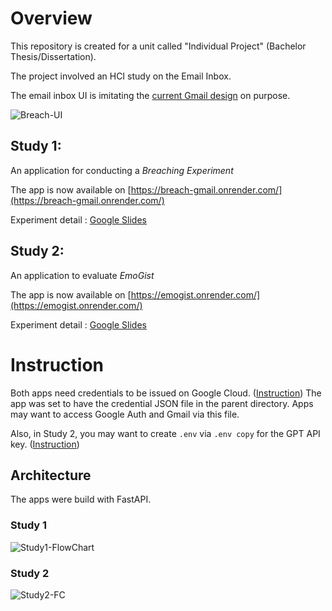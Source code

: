 # Overview

This repository is created for a unit called "Individual Project" (Bachelor Thesis/Dissertation).

The project involved an HCI study on the Email Inbox.

The email inbox UI is imitating the [current Gmail design](https://support.google.com/mail/answer/11555490?hl=en-GB) on purpose.

![Breach-UI](https://github.com/manami-bunbun/Individual-Project/assets/30760730/49336a86-2b02-4161-82fc-c06936c94d73)


## Study 1: 
An application for conducting a _Breaching Experiment_ 

The app is now available on [https://breach-gmail.onrender.com/](https://breach-gmail.onrender.com/) 

Experiment detail : [Google Slides](https://docs.google.com/presentation/d/1uVSxhoyy5nj9j9fo0KYhJC3riARUWyz1n1lw6keZkJc/edit?usp=sharing)


## Study 2: 
An application to evaluate _EmoGist_

The app is now available on [https://emogist.onrender.com/](https://emogist.onrender.com/) 

Experiment detail : [Google Slides](https://docs.google.com/presentation/d/1nYzvKUQFrAueB-JQdsnx6eaemDQh5uummPuQvvzz5WU/edit?usp=sharing)


# Instruction

Both apps need credentials to be issued on Google Cloud. ([Instruction](https://developers.google.com/workspace/guides/create-credentials))
The app was set to have the credential JSON file in the parent directory. 
Apps may want to access Google Auth and Gmail via this file.

Also, in Study 2, you may want to create `.env` via `.env copy` for the GPT API key. ([Instruction](https://platform.openai.com/docs/quickstart#:~:text=Account%20setup,not%20share%20it%20with%20anyone.))


## Architecture
The apps were build with FastAPI.

### Study 1
![Study1-FlowChart](https://github.com/manami-bunbun/Individual-Project/assets/30760730/5e4b12b2-694c-41f6-b185-ec77f2503fc0)

### Study 2
![Study2-FC](https://github.com/manami-bunbun/Individual-Project/assets/30760730/9b21b272-25f5-4349-9560-02ffb66658cd)
